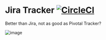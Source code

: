 # Jira Tracker [![CircleCI](https://circleci.com/gh/marcdel/jira_tracker/tree/main.svg?style=svg)](https://circleci.com/gh/marcdel/jira_tracker/tree/main)

Better than Jira, not as good as Pivotal Tracker?

![image](https://user-images.githubusercontent.com/693730/139102034-1a1b013c-0b3b-402e-9f0c-825c5faa3407.png)
